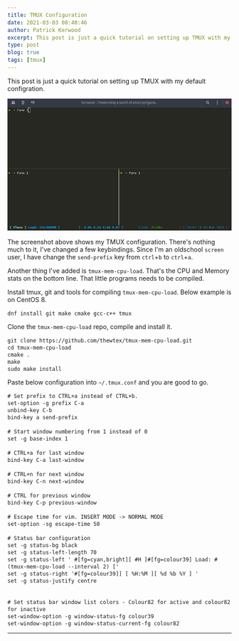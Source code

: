 ```yaml
---
title: TMUX Configuration
date: 2021-03-03 08:40:46
author: Patrick Kerwood
excerpt: This post is just a quick tutorial on setting up TMUX with my default configration.
type: post
blog: true
tags: [tmux]
---
```

This post is just a quick tutorial on setting up TMUX with my default configration.

![](./tmux.png)

The screenshot above shows my TMUX configuration. There's nothing much to it, I've changed a few keybindings. Since I'm an oldschool `screen` user, I have change the `send-prefix` key from `ctrl`+`b` to `ctrl`+`a`.

Another thing I've added is `tmux-mem-cpu-load`. That's the CPU and Memory stats on the bottom line. That little programs needs to be compiled.

Install tmux, git and tools for compiling `tmux-mem-cpu-load`. Below example is on CentOS 8.
```
dnf install git make cmake gcc-c++ tmux
```

Clone the `tmux-mem-cpu-load` repo, compile and install it.
```
git clone https://github.com/thewtex/tmux-mem-cpu-load.git
cd tmux-mem-cpu-load
cmake .
make
sudo make install
```

Paste below configuration into `~/.tmux.conf` and you are good to go.
```
# Set prefix to CTRL+a instead of CTRL+b.
set-option -g prefix C-a
unbind-key C-b
bind-key a send-prefix

# Start window numbering from 1 instead of 0
set -g base-index 1

# CTRL+a for last window
bind-key C-a last-window

# CTRL+n for next window
bind-key C-n next-window

# CTRL for previous window
bind-key C-p previous-window

# Escape time for vim. INSERT MODE -> NORMAL MODE
set-option -sg escape-time 50

# Status bar configuration
set -g status-bg black
set -g status-left-length 70
set -g status-left ' #[fg=cyan,bright][ #H ]#[fg=colour39] Load: #(tmux-mem-cpu-load --interval 2) ['
set -g status-right '#[fg=colour39]] [ %H:%M ][ %d %b %Y ] '
set -g status-justify centre


# Set status bar window list colors - Colour82 for active and colour82 for inactive
set-window-option -g window-status-fg colour39
set-window-option -g window-status-current-fg colour82
```
---